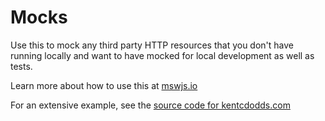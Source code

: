# Mocks

Use this to mock any third party HTTP resources that you don't have running
locally and want to have mocked for local development as well as tests.

Learn more about how to use this at [mswjs.io](https://mswjs.io/)

For an extensive example, see the [source code for
kentcdodds.com](https://github.com/kentcdodds/kentcdodds.com/blob/main/mocks/index.ts)
